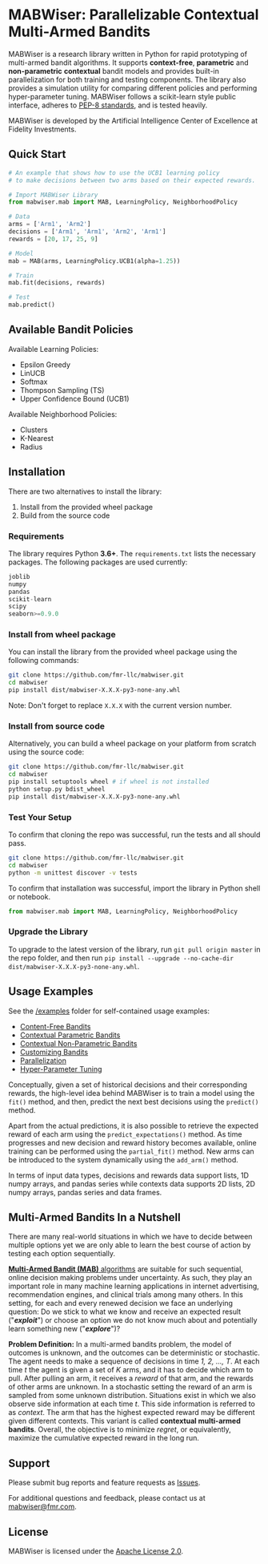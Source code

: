 # MABWiser: Parallelizable Contextual Multi-Armed Bandits 

MABWiser is a research library written in Python for rapid prototyping of multi-armed bandit algorithms.
It supports **context-free**, **parametric** and **non-parametric** **contextual** bandit models and provides built-in 
parallelization for both training and testing components. The library also provides a simulation utility for comparing 
different policies and performing hyper-parameter tuning. MABWiser follows a scikit-learn style public interface, adheres to 
[PEP-8 standards](https://www.python.org/dev/peps/pep-0008/), and is tested heavily.

MABWiser is developed by the Artificial Intelligence Center of Excellence at Fidelity Investments.

## Quick Start

```python
# An example that shows how to use the UCB1 learning policy
# to make decisions between two arms based on their expected rewards.

# Import MABWiser Library
from mabwiser.mab import MAB, LearningPolicy, NeighborhoodPolicy

# Data
arms = ['Arm1', 'Arm2']
decisions = ['Arm1', 'Arm1', 'Arm2', 'Arm1']
rewards = [20, 17, 25, 9]

# Model 
mab = MAB(arms, LearningPolicy.UCB1(alpha=1.25))

# Train
mab.fit(decisions, rewards)

# Test
mab.predict()
```

## Available Bandit Policies

Available Learning Policies:
* Epsilon Greedy
* LinUCB
* Softmax
* Thompson Sampling (TS)
* Upper Confidence Bound (UCB1)

Available Neighborhood Policies: 
* Clusters
* K-Nearest
* Radius

## Installation

There are two alternatives to install the library: 

1. Install from the provided wheel package
2. Build from the source code 
	
### Requirements

The library requires Python **3.6+**. The ``requirements.txt`` lists the necessary
packages. The following packages are used currently:

```python
joblib
numpy
pandas
scikit-learn
scipy
seaborn>=0.9.0
```

### Install from wheel package

You can install the library from the provided wheel package using the following commands:

```bash
git clone https://github.com/fmr-llc/mabwiser.git 
cd mabwiser
pip install dist/mabwiser-X.X.X-py3-none-any.whl
```
Note: Don't forget to replace ``X.X.X`` with the current version number. 

### Install from source code

Alternatively, you can build a wheel package on your platform from scratch using the source code:

```bash
git clone https://github.com/fmr-llc/mabwiser.git
cd mabwiser
pip install setuptools wheel # if wheel is not installed
python setup.py bdist_wheel 
pip install dist/mabwiser-X.X.X-py3-none-any.whl
```

### Test Your Setup
To confirm that cloning the repo was successful, run the tests and all should pass.

```bash
git clone https://github.com/fmr-llc/mabwiser.git
cd mabwiser
python -m unittest discover -v tests
```

To confirm that installation was successful, import the library in Python shell or notebook. 

```python
from mabwiser.mab import MAB, LearningPolicy, NeighborhoodPolicy
```

### Upgrade the Library

To upgrade to the latest version of the library, run ``git pull origin master`` in the repo folder, 
and then run ``pip install --upgrade --no-cache-dir dist/mabwiser-X.X.X-py3-none-any.whl``.


## Usage Examples

See the [/examples](https://github.com/fmr-llc/mabwiser/tree/master/examples) folder for self-contained usage examples:

* [Content-Free Bandits](https://github.com/fmr-llc/mabwiser/blob/master/examples/context_free_mab.py)
* [Contextual Parametric Bandits](https://github.com/fmr-llc/mabwiser/blob/master/examples/parametric_mab.py)
* [Contextual Non-Parametric Bandits](https://github.com/fmr-llc/mabwiser/blob/master/examples/contextual_mab.py)
* [Customizing Bandits](https://github.com/fmr-llc/mabwiser/blob/master/examples/customized_mab.py)
* [Parallelization](https://github.com/fmr-llc/mabwiser/blob/master/examples/parallel_mab.py)
* [Hyper-Parameter Tuning](https://github.com/fmr-llc/mabwiser/blob/master/examples/simulator.py)

Conceptually, given a set of historical decisions and their corresponding rewards, 
the high-level idea behind MABWiser is to train a model using the `fit()` method, and then, predict the 
next best decisions using the `predict()` method.

Apart from the actual predictions, it is also possible to retrieve the expected reward of each arm using 
the `predict_expectations()` method. As time progresses and new decision and reward history becomes available, online 
training can be performed using the `partial_fit()` method. New arms can be introduced to the system dynamically using 
the `add_arm()` method. 

In terms of input data types, decisions and rewards data support lists, 1D numpy arrays, and pandas series while 
contexts data supports 2D lists, 2D numpy arrays, pandas series and data frames.

## Multi-Armed Bandits In a Nutshell

There are many real-world situations in which we have to decide between multiple options yet we are
only able to learn the best course of action by testing each option sequentially. 

[**Multi-Armed Bandit (MAB)** algorithms](https://en.wikipedia.org/wiki/Multi-armed_bandit) are suitable for such 
sequential, online decision making problems under uncertainty.
As such, they play an important role in many machine learning applications in internet advertising, recommendation 
engines, and clinical trials among many others.
In this setting, for each and every renewed decision we face an underlying question: 
Do we stick to what we know and receive an expected result ("**_exploit_**") or choose an option we do not know much 
about and potentially learn something new ("**_explore_**")?

**Problem Definition:** In a multi-armed bandits problem, the model of outcomes is unknown, and the outcomes can be 
deterministic
or stochastic. The agent needs to make a sequence of decisions in time *1, 2, ..., T*.
At each time *t* the agent is given a set of *K* arms, and it has to decide which arm to pull. 
After pulling an arm, it receives a *reward* of that arm, and the rewards of other arms are unknown. 
In a stochastic setting the reward of an arm is sampled from some unknown distribution. Situations exist in which we 
also observe side information at each time *t*. This side information is referred to as *context*. The arm that has the 
highest expected reward may be different given different contexts.
This variant is called **contextual multi-armed bandits**. Overall, the objective is to minimize _regret_, or 
equivalently, maximize the cumulative expected reward in the long run.

## Support
Please submit bug reports and feature requests as [Issues](https://github.com/fmr-llc/mabwiser/issues).

For additional questions and feedback, please contact us at [mabwiser@fmr.com](mailto:mabwiser@fmr.com?subject=[Github]%20MABWiser%20Feedback).



## License

MABWiser is licensed under the [Apache License 2.0](LICENSE.md).

<br>